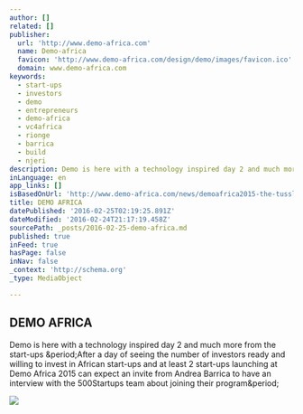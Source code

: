 ```yaml
---
author: []
related: []
publisher:
  url: 'http://www.demo-africa.com'
  name: Demo-africa
  favicon: 'http://www.demo-africa.com/design/demo/images/favicon.ico'
  domain: www.demo-africa.com
keywords:
  - start-ups
  - investors
  - demo
  - entrepreneurs
  - demo-africa
  - vc4africa
  - rionge
  - barrica
  - build
  - njeri
description: Demo is here with a technology inspired day 2 and much more from the start-ups .After a day of seeing the number of investors ready and willing to invest in African start-ups and at least 2 start-ups launching at Demo Africa 2015 can expect an invite from Andrea Barrica to have an interview with the 500Startups team about joining their program.
inLanguage: en
app_links: []
isBasedOnUrl: 'http://www.demo-africa.com/news/demoafrica2015-the-tussle-continues'
title: DEMO AFRICA
datePublished: '2016-02-25T02:19:25.891Z'
dateModified: '2016-02-24T21:17:19.458Z'
sourcePath: _posts/2016-02-25-demo-africa.md
published: true
inFeed: true
hasPage: false
inNav: false
_context: 'http://schema.org'
_type: MediaObject

---
```

<article style=""><h1>DEMO AFRICA</h1><p>Demo is here with a technology inspired day 2 and much more from the start-ups &amp;period;After a day of seeing the number of investors ready and willing to invest in African start-ups and at least 2 start-ups launching at Demo Africa 2015 can expect an invite from Andrea Barrica to have an interview with the 500Startups team about joining their program&amp;period;</p><img src="http://www.demo-africa.com/var/demo/storage/images/demo-africa_article_full2/884226-1-eng-GB/demo-africa_article_full_article_full.jpg" /></article>